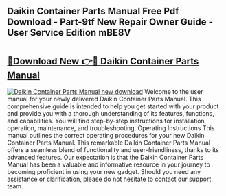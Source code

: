 ## Daikin Container Parts Manual Free Pdf Download - Part-9tf New Repair Owner Guide - User Service Edition mBE8V

# <h2><a href="http://bc46797.oget.top/?id=Daikin+Container+Parts+Manual">🔗Download New 👉🔴 Daikin Container Parts Manual</a></h2>

[![Daikin Container Parts Manual new download](https://i.imgur.com/5g1atiW.png)](http://bc46797.oget.top/?id=Daikin+Container+Parts+Manual)
Welcome to the user manual for your newly delivered Daikin Container Parts Manual. This comprehensive guide is intended to help you get started with your product and provide you with a thorough understanding of its features, functions, and capabilities. You will find step-by-step instructions for installation, operation, maintenance, and troubleshooting. Operating Instructions This manual outlines the correct operating procedures for your new Daikin Container Parts Manual. This remarkable Daikin Container Parts Manual offers a seamless blend of functionality and user-friendliness, thanks to its advanced features. Our expectation is that the Daikin Container Parts Manual has been a valuable and informative resource in your journey to becoming proficient in using your new gadget. Should you need any assistance or clarification, please do not hesitate to contact our support team.
